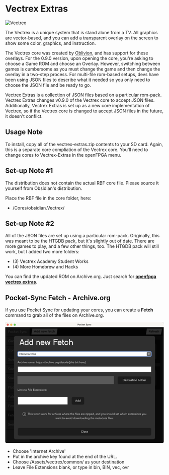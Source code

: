 # Vectrex Extras

![Vectrex](https://github.com/dyreschlock/pocket-platform-images/blob/main/pics/home/vectrex.png?raw=true)

The Vectrex is a unique system that is stand alone from a TV. All graphics are vector-based, and you can add a transparent overlay on the screen to show some color, graphics, and instruction.

The Vectrex core was created by <a href="https://github.com/obsidian-dot-dev">Oblivion</a>, and has support for these overlays. For the 0.9.0 version, upon opening the core, you're asking to choose a Game ROM and choose an Overlay. However, switching between games is cumbersome as you must change the game and then change the overlay in a two-step process. For multi-file rom-based setups, devs have been using JSON files to describe what it needed so you only need to choose the JSON file and be ready to go.

Vectrex Extras is a collection of JSON files based on a particular rom-pack. Vectrex Extras changes v0.9.0 of the Vectrex core to accept JSON files. Additionally, Vectrex Extras is set up as a new core implementation of Vectrex, so if the Vectrex core is changed to accept JSON files in the future, it doesn't conflict.

## Usage Note

To install, copy all of the vectrex-extras.zip contents to your SD card. Again, this is a separate core compliation of the Vectrex core. You'll need to change cores to Vectrex-Extras in the openFPGA menu.

## Set-up Note #1

The distribution does not contain the actual RBF core flie. Please source it yourself from Obsidian's distribution.

Place the RBF file in the core folder, here:
- /Cores/obsidian.Vectrex/


## Set-up Note #2

All of the JSON files are set up using a particular rom-pack. Originally, this was meant to be the HTGDB pack, but it's slightly out of date. There are more games to play, and a few other things, too. The HTGDB pack will still work, but I added two more folders:

- (3) Vectrex Academy Student Works
- (4) More Homebrew and Hacks

You can find the updated ROM on Archive.org.  Just search for <b><a href="https://archive.org/search?query=openfpga+vectrex+extras">openfpga vectrex extras</a></b>.

## Pocket-Sync Fetch - Archive.org

If you use Pocket Sync for updating your cores, you can create a <b>Fetch</b> command to grab all of the files on Archive.org.

<img src="pocket-sync-fetch.png" />

- Choose 'Internet Archive'
- Put in the archive key found at the end of the URL.
- Choose /Assets/vectrex/common/ as your destination
- Leave File Extensions blank, or type in bin, BIN, vec, ovr